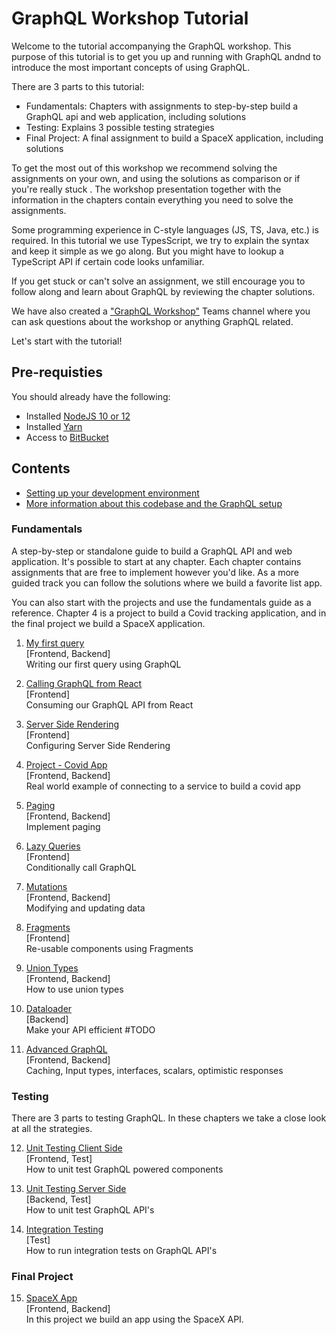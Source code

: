 # GraphQL Workshop Tutorial

Welcome to the tutorial accompanying the GraphQL workshop. This purpose of this tutorial is to get you up and running with GraphQL andnd to introduce the most important concepts of using GraphQL.

There are 3 parts to this tutorial:

-   Fundamentals: Chapters with assignments to step-by-step build a GraphQL api and web application, including solutions
-   Testing: Explains 3 possible testing strategies
-   Final Project: A final assignment to build a SpaceX application, including solutions

To get the most out of this workshop we recommend solving the assignments on your own, and using the solutions as comparison or if you're really stuck . The workshop presentation together with the information in the chapters contain everything you need to solve the assignments.

Some programming experience in C-style languages (JS, TS, Java, etc.) is required. In this tutorial we use TypesScript, we try to explain the syntax and keep it simple as we go along. But you might have to lookup a TypeScript API if certain code looks unfamiliar.

If you get stuck or can't solve an assignment, we still encourage you to follow along and learn about GraphQL by reviewing the chapter solutions.

We have also created a ["GraphQL Workshop"](https://teams.microsoft.com/l/channel/19%3afa394fa727b14ac6b348fc5782da4d38%40thread.skype/GraphQL%2520Workshop?groupId=0064192e-9977-4bbb-a354-0ccc6c80dde8&tenantId=a6b169f1-592b-4329-8f33-8db8903003c7) Teams channel where you can ask questions about the workshop or anything GraphQL related.

Let's start with the tutorial!

## Pre-requisties

You should already have the following:

-   Installed [NodeJS 10 or 12](https://nodejs.org/en/download/)
-   Installed [Yarn](https://classic.yarnpkg.com/lang/en/)
-   Access to [BitBucket](https://scm.ecom.ahold.nl/stash/users/maarten.van.oudenniel/repos/sandbox-graphql/browse)

## Contents

-   [Setting up your development environment](./00-development-environment.md)
-   [More information about this codebase and the GraphQL setup](./setup/index.md)

### Fundamentals

A step-by-step or standalone guide to build a GraphQL API and web application. It's possible to start at any chapter. Each chapter contains assignments that are free to implement however you'd like. As a more guided track you can follow the solutions where we build a favorite list app.

You can also start with the projects and use the fundamentals guide as a reference. Chapter 4 is a project to build a Covid tracking application, and in the final project we build a SpaceX application.

1. [My first query](./01-my-first-query.md)  
   [Frontend, Backend]  
   Writing our first query using GraphQL

2. [Calling GraphQL from React](./02-calling-graphql-from-react.md)  
   [Frontend]  
   Consuming our GraphQL API from React

3. [Server Side Rendering](./03-server-side-rendering.md)  
   [Frontend]  
   Configuring Server Side Rendering

4. [Project - Covid App](./04-covid-app.md)  
   [Frontend, Backend]  
   Real world example of connecting to a service to build a covid app

5. [Paging](./05-paging.md)  
   [Frontend, Backend]  
   Implement paging

6. [Lazy Queries](./06-lazy-queries.md)  
   [Frontend]  
   Conditionally call GraphQL

7. [Mutations](./07-mutations.md)  
   [Frontend, Backend]  
   Modifying and updating data

8. [Fragments](./08-fragments.md)  
   [Frontend]  
   Re-usable components using Fragments

9. [Union Types](./09-union-types.md)  
   [Frontend, Backend]  
   How to use union types

10. [Dataloader](./10-dataloader.md)  
    [Backend]  
    Make your API efficient #TODO

11. [Advanced GraphQL](./11-advanced-graphql.md)  
    [Frontend, Backend]  
    Caching, Input types, interfaces, scalars, optimistic responses

### Testing

There are 3 parts to testing GraphQL. In these chapters we take a close look at all the strategies.

12. [Unit Testing Client Side](./12-unit-testing-client-side.md)  
    [Frontend, Test]  
    How to unit test GraphQL powered components

13. [Unit Testing Server Side](./13-unit-testing-server-side.md)  
    [Backend, Test]  
    How to unit test GraphQL API's

14. [Integration Testing](./14-integration-testing.md)  
    [Test]  
    How to run integration tests on GraphQL API's

### Final Project

15. [SpaceX App](./15-spacex-app.md)  
    [Frontend, Backend]  
    In this project we build an app using the SpaceX API.
